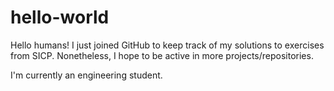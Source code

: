 # hello-world
Hello humans!
I just joined GitHub to keep track of my solutions to exercises from SICP.
Nonetheless, I hope to be active in more projects/repositories.

I'm currently an engineering student.
